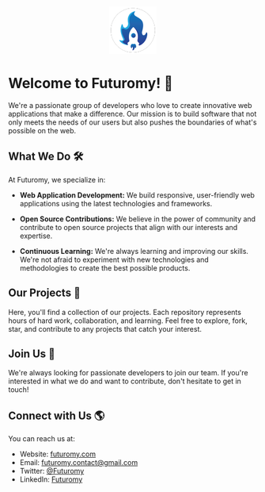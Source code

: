 
<p align="center">
  <img src="https://raw.githubusercontent.com/Futuromy/.github/main/profile/images/logo.png" alt="Futuromy Logo">
</p>

# Welcome to Futuromy! :rocket:

We're a passionate group of developers who love to create innovative web applications that make a difference. Our mission is to build software that not only meets the needs of our users but also pushes the boundaries of what's possible on the web.

## What We Do :hammer_and_wrench:

At Futuromy, we specialize in:

- **Web Application Development:** We build responsive, user-friendly web applications using the latest technologies and frameworks.

- **Open Source Contributions:** We believe in the power of community and contribute to open source projects that align with our interests and expertise.

- **Continuous Learning:** We're always learning and improving our skills. We're not afraid to experiment with new technologies and methodologies to create the best possible products.

## Our Projects :file_folder:

Here, you'll find a collection of our projects. Each repository represents hours of hard work, collaboration, and learning. Feel free to explore, fork, star, and contribute to any projects that catch your interest.

## Join Us :handshake:

We're always looking for passionate developers to join our team. If you're interested in what we do and want to contribute, don't hesitate to get in touch!

## Connect with Us :earth_americas:

You can reach us at:

- Website: [futuromy.com](https://www.futuromy.com)
- Email: [futuromy.contact@gmail.com](mailto:futuromy.contact@gmail.com)
- Twitter: [@Futuromy](https://twitter.com/Futuromy)
- LinkedIn: [Futuromy](https://www.linkedin.com/company/futuromy/)


